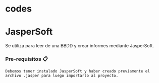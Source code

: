 # codes
# JasperSoft

 Se utiliza para leer de una BBDD y crear informes mediante JasperSoft. 

### Pre-requisitos 📋

```
Debemos tener instalado JasperSoft y haber creado previamente el archivo .jasper para luego importarlo al proyecto.

```
